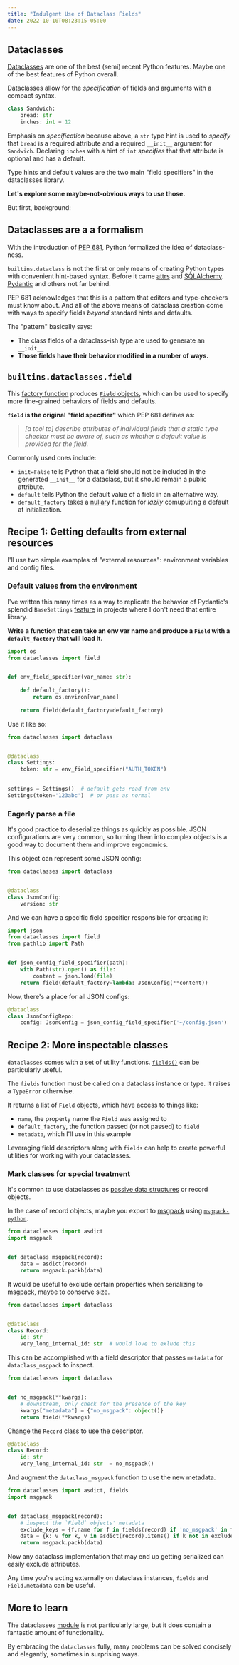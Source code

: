 ```yaml
---
title: "Indulgent Use of Dataclass Fields"
date: 2022-10-10T08:23:15-05:00
---
```


## Dataclasses

[Dataclasses](https://docs.python.org/3/library/dataclasses.html) are one of the best (semi) recent Python features. Maybe one of the best features of Python overall.

Dataclasses allow for the *specification* of fields and arguments with a compact syntax.

```python
class Sandwich:
    bread: str
    inches: int = 12
```

Emphasis on *specification* because above, a `str` type hint is used to *specify* that `bread` is a required attribute and a required `__init__` argument for `Sandwich`. Declaring `inches` with a hint of `int` *specifies* that that attribute is optional and has a default.

Type hints and default values are the two main "field specifiers" in the dataclasses library.

**Let's explore some maybe-not-obvious ways to use those.**

But first, background:

## Dataclasses are a a formalism

With the introduction of [PEP 681](https://peps.python.org/pep-0681/), Python formalized the idea of dataclass-ness.

`builtins.dataclass` is not the first or only means of creating Python types with convenient hint-based syntax. Before it came [attrs](https://github.com/python-attrs/attrs) and [SQLAlchemy](https://www.sqlalchemy.org). [Pydantic](https://pydantic-docs.helpmanual.io) and others not far behind.

PEP 681 acknowledges that this is a pattern that editors and type-checkers must know about. And all of the above means of dataclass creation come with ways to specify fields *beyond* standard hints and defaults.

The "pattern" basically says:

- The class fields of a dataclass-ish type are used to generate an `__init__` 
- **Those fields have their behavior modified in a number of ways.**

## `builtins.dataclasses.field`

This [factory function](https://docs.python.org/3/library/dataclasses.html#dataclasses.field) produces [`Field` objects](https://docs.python.org/3/library/dataclasses.html#dataclasses.Field), which can be used to specify more fine-grained behaviors of fields and defaults.

**`field` is the original "field specifier"** which PEP 681 defines as:

> *[a tool to] describe attributes of individual fields that a static type checker must be aware of, such as whether a default value is provided for the field.*

Commonly used ones include:

- `init=False` tells Python that a field should not be included in the generated `__init__` for a dataclass, but it should remain a public attribute.
- `default` tells Python the default value of a field in an alternative way.
- `default_factory` takes a [nullary](https://en.wiktionary.org/wiki/nullary) function for *lazily*  comupuiting a default at initialization.

## Recipe 1: Getting defaults from external resources

I'll use two simple examples of "external resources": environment variables and config files.

### Default values from the environment

I've written this many times as a way to replicate the behavior of Pydantic's splendid `BaseSettings` [feature](https://pydantic-docs.helpmanual.io/usage/settings/) in projects where I don't need that entire library.

**Write a function that can take an env var name and produce a `Field` with a `default_factory` that will load it.** 

```python
import os
from dataclasses import field


def env_field_specifier(var_name: str):
    
    def default_factory():
        return os.environ[var_name]
    
    return field(default_factory=default_factory)    
```

Use it like so:

```python
from dataclasses import dataclass


@dataclass
class Settings:
    token: str = env_field_specifier("AUTH_TOKEN")
    

settings = Settings()  # default gets read from env
Settings(token='123abc')  # or pass as normal
```

### Eagerly parse a file

It's good practice to deserialize things as quickly as possible. JSON configurations are very common, so turning them into complex objects is a good way to document them and improve ergonomics.

This object can represent some JSON config:

```python
from dataclasses import dataclass


@dataclass
class JsonConfig:
    version: str
```

And we can have a specific field specifier responsible for creating it:

```python
import json
from dataclasses import field
from pathlib import Path


def json_config_field_specifier(path):
    with Path(str).open() as file:
	    content = json.load(file)
    return field(default_factory=lambda: JsonConfig(**content))
```

Now, there's a place for all JSON configs:

```python
@dataclass
class JsonConfigRepo:
    config: JsonConfig = json_config_field_specifier('~/config.json')
```

## Recipe 2: More inspectable classes

`dataclasses` comes with a set of utility functions. [`fields()`](https://docs.python.org/3/library/dataclasses.html?highlight=dataclasses#dataclasses.field) can be particularly useful.

The `fields` function must be called on a dataclass instance or type. It raises a `TypeError` otherwise. 

It returns a list of `Field` objects, which have access to things like:

- `name`, the property name the `Field` was assigned to
- `default_factory`, the function passed (or not passed) to `field`
- `metadata`, which I'll use in this example

Leveraging field descriptors along with `fields` can help to create powerful utilities for working with your dataclasses.

### Mark classes for special treatment

It's common to use dataclasses as [passive data structures](https://pythonbakery.com/bites/passive-data-patisserie/) or record objects.

In the case of record objects, maybe you export to [msgpack](https://msgpack.org) using [`msgpack-python`](https://github.com/msgpack/msgpack-python).

```python
from dataclasses import asdict
import msgpack


def dataclass_msgpack(record):
    data = asdict(record)
    return msgpack.packb(data)
```

It would be useful to exclude certain properties when serializing to msgpack, maybe to conserve size.

```python
from dataclasses import dataclass


@dataclass
class Record:
    id: str
    very_long_internal_id: str  # would love to exlude this
```

This can be accomplished with a field descriptor that passes `metadata` for `dataclass_msgpack` to inspect.

```python
from dataclasses import dataclass


def no_msgpack(**kwargs):
    # downstream, only check for the presence of the key
    kwargs["metadata"] = {"no_msgpack": object()}
    return field(**kwargs)
```

Change the `Record` class to use the descriptor.

```python
@dataclass
class Record:
    id: str
    very_long_internal_id: str  = no_msgpack()
```

And augment the `dataclass_msgpack` function to use the new metadata.

```python
from dataclasses import asdict, fields
import msgpack


def dataclass_msgpack(record):
    # inspect the `Field` objects' metadata
	exclude_keys = {f.name for f in fields(record) if 'no_msgpack' in f.metadata}
    data = {k: v for k, v in asdict(record).items() if k not in exclude_keys}
    return msgpack.packb(data)
```

Now any dataclass implementation that may end up getting serialized can easily exclude attributes.

Any time you're acting externally on dataclass instances, `fields` and `Field.metadata` can be useful.

## More to learn

The dataclasses [module](https://docs.python.org/3/library/dataclasses.html?highlight=dataclasses#module-dataclasses) is not particularly large, but it does contain a fantastic amount of functionality.

By embracing the `dataclasses` fully, many problems can be solved concisely and elegantly, sometimes in surprising ways.

